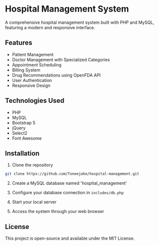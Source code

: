 # Hospital Management System

A comprehensive hospital management system built with PHP and MySQL, featuring a modern and responsive interface.

## Features

- Patient Management
- Doctor Management with Specialized Categories
- Appointment Scheduling
- Billing System
- Drug Recommendations using OpenFDA API
- User Authentication
- Responsive Design

## Technologies Used

- PHP
- MySQL
- Bootstrap 5
- jQuery
- Select2
- Font Awesome

## Installation

1. Clone the repository
```bash
git clone https://github.com/Toneejake/hospital-management.git
```

2. Create a MySQL database named 'hospital_management'

3. Configure your database connection in `includes/db.php`

4. Start your local server

5. Access the system through your web browser


## License

This project is open-source and available under the MIT License.
